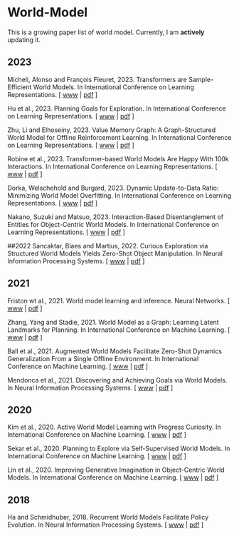 # World-Model
This is a growing paper list of world model. Currently, I am **actively** updating it.

## 2023
Micheli, Alonso and François Fleuret, 2023. Transformers are Sample-Efficient World Models. In International Conference on Learning Representations. [ [www](https://openreview.net/forum?id=vhFu1Acb0xb) | [pdf](https://openreview.net/pdf?id=vhFu1Acb0xb) ]

Hu et al., 2023. Planning Goals for Exploration. In International Conference on Learning Representations. [ [www](https://openreview.net/forum?id=6qeBuZSo7Pr) | [pdf](https://openreview.net/pdf?id=6qeBuZSo7Pr) ]

Zhu, Li and Elhoseiny, 2023. Value Memory Graph: A Graph-Structured World Model for Offline Reinforcement Learning. In International Conference on Learning Representations. [ [www](https://openreview.net/forum?id=UYcIheNY9Pf) | [pdf](https://openreview.net/pdf?id=UYcIheNY9Pf) ]

Robine et al., 2023. Transformer-based World Models Are Happy With 100k Interactions. In International Conference on Learning Representations. [ [www](https://openreview.net/forum?id=TdBaDGCpjly) | [pdf](https://openreview.net/pdf?id=TdBaDGCpjly) ]

Dorka, Welschehold and Burgard, 2023. Dynamic Update-to-Data Ratio: Minimizing World Model Overfitting. In International Conference on Learning Representations. [ [www](https://openreview.net/forum?id=ZIkHSXzd9O7) | [pdf](https://openreview.net/pdf?id=ZIkHSXzd9O7) ]

Nakano, Suzuki and Matsuo, 2023. Interaction-Based Disentanglement of Entities for Object-Centric World Models. In International Conference on Learning Representations. [ [www](https://openreview.net/forum?id=JQc2VowqCzz) | [pdf](https://openreview.net/pdf?id=JQc2VowqCzz) ]

##2022
Sancaktar, Blaes and Martius, 2022. Curious Exploration via Structured World Models Yields Zero-Shot Object Manipulation. In Neural Information Processing Systems. [ [www](https://openreview.net/forum?id=NnuYZ1el24C) | [pdf](https://openreview.net/pdf?id=NnuYZ1el24C) ]

## 2021
Friston wt al., 2021. World model learning and inference. Neural Networks. [ [www](https://psycnet.apa.org/record/2022-02182-049) | [pdf](https://web.archive.org/web/20211028143837id_/https://discovery.ucl.ac.uk/id/eprint/10137112/1/Friston_1-s2.0-S0893608021003610-main.pdf) ]

Zhang, Yang and Stadie, 2021. World Model as a Graph: Learning Latent Landmarks for Planning. In International Conference on Machine Learning. [ [www](https://proceedings.mlr.press/v139/zhang21x.html) | [pdf](http://proceedings.mlr.press/v139/zhang21x/zhang21x.pdf) ]

Ball et al., 2021. Augmented World Models Facilitate Zero-Shot Dynamics Generalization From a Single Offline Environment. In International Conference on Machine Learning. [ [www](http://proceedings.mlr.press/v139/ball21a.html) | [pdf](http://proceedings.mlr.press/v139/ball21a/ball21a.pdf) ]

Mendonca et al., 2021. Discovering and Achieving Goals via World Models. In Neural Information Processing Systems. [ [www](https://proceedings.neurips.cc/paper/2021/hash/cc4af25fa9d2d5c953496579b75f6f6c-Abstract.html) | [pdf](https://proceedings.neurips.cc/paper/2021/file/cc4af25fa9d2d5c953496579b75f6f6c-Paper.pdf) ]

## 2020
Kim et al., 2020. Active World Model Learning with Progress Curiosity. In International Conference on Machine Learning. [ [www](http://proceedings.mlr.press/v119/kim20e.html) | [pdf](http://proceedings.mlr.press/v119/kim20e/kim20e.pdf) ]

Sekar et al., 2020. Planning to Explore via Self-Supervised World Models. In International Conference on Machine Learning. [ [www](http://proceedings.mlr.press/v119/sekar20a.html) | [pdf](http://proceedings.mlr.press/v119/sekar20a/sekar20a.pdf) ]

Lin et al., 2020. Improving Generative Imagination in Object-Centric World Models. In International Conference on Machine Learning. [ [www](https://proceedings.mlr.press/v119/lin20f.html) | [pdf](http://proceedings.mlr.press/v119/lin20f/lin20f.pdf) ]

## 2018
Ha and Schmidhuber, 2018. Recurrent World Models Facilitate Policy Evolution. In Neural Information Processing Systems. [ [www](https://proceedings.neurips.cc/paper/2018/hash/2de5d16682c3c35007e4e92982f1a2ba-Abstract.html) | [pdf](https://proceedings.neurips.cc/paper/2018/file/2de5d16682c3c35007e4e92982f1a2ba-Paper.pdf) ]
